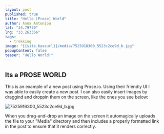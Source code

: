 ```yaml
---
layout: post
published: true
title: "Hello [Prose] World"
author: Anna Antoniou
lat: "34.79770"
lng: "33.263356"
tags: 
  - trekking
image: "{{site.baseurl}}/media/7525916300_5523c2ce9d_b.jpg"
popupContent: false
teaser: "Hello World!"
---
```







## Its a PROSE WORLD
 
This is an example of a new post using Prose.io. Using their friendly UI I was able to easily create a new post. I can also easily insert images by draggind and droppin them on the screen, like the ones you see below:
 
![7525916300_5523c2ce9d_b.jpg]({{site.baseurl}}/media/7525916300_5523c2ce9d_b.jpg)
 
When you drag-and-drop an image on the screen it automagically uploads the file to your "Media" directory and then includes a properly formatted link in the post to ensure that it renders correctly.
